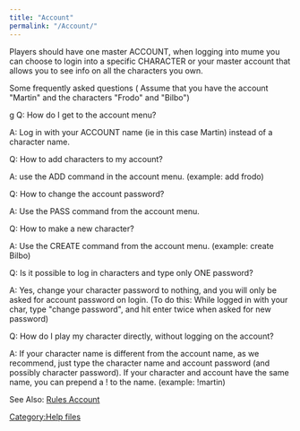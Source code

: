 ```yaml
---
title: "Account"
permalink: "/Account/"
---
```


Players should have one master ACCOUNT, when logging into mume you can
choose to login into a specific CHARACTER or your master account that
allows you to see info on all the characters you own.

Some frequently asked questions ( Assume that you have the account
"Martin" and the characters "Frodo" and "Bilbo")

<nowiki>g Q: How do I get to the account menu?

A: Log in with your ACCOUNT name (ie in this case Martin) instead of a
character name.

Q: How to add characters to my account?

A: use the ADD command in the account menu. (example: add frodo)

Q: How to change the account password?

A: Use the PASS command from the account menu.

Q: How to make a new character?

A: Use the CREATE command from the account menu. (example: create Bilbo)

Q: Is it possible to log in characters and type only ONE password?

A: Yes, change your character password to nothing, and you will only be
asked for account password on login. (To do this: While logged in with
your char, type "change password", and hit enter twice when asked for
new password)

Q: How do I play my character directly, without logging on the account?

A: If your character name is different from the account name, as we
recommend, just type the character name and account password (and
possibly character password). If your character and account have the
same name, you can prepend a ! to the name. (example: !martin)

</pre>

See Also: [Rules Account](Rules_Account "wikilink")

[Category:Help files](Category:Help_files "wikilink")